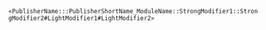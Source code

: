`«PublisherName:::PublisherShortName_ModuleName::StrongModifier1::StrongModifier2#LightModifier1#LightModifier2»`

